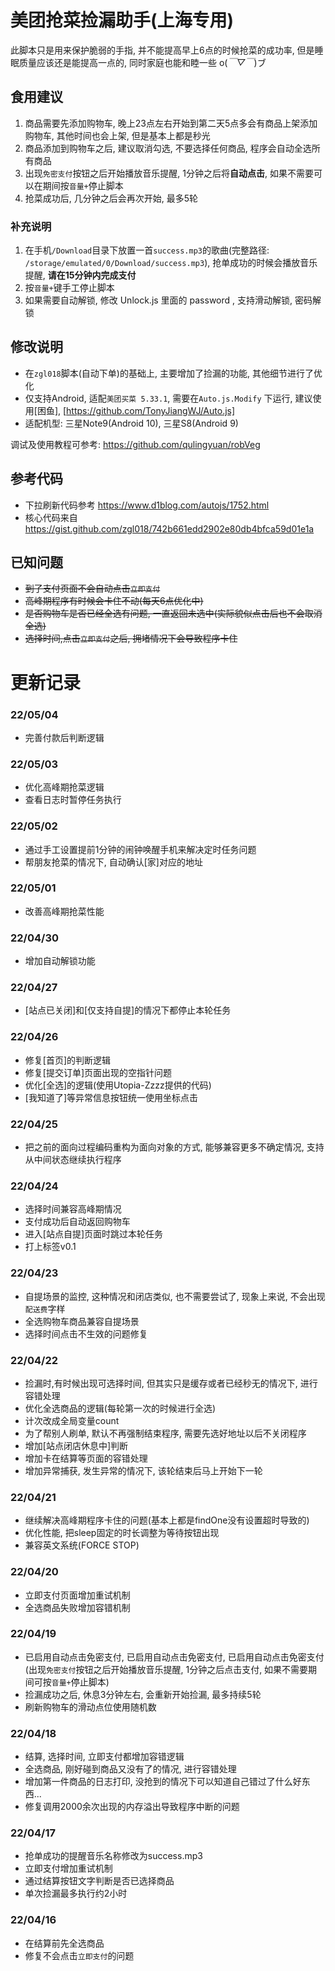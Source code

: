 # 美团抢菜捡漏助手(上海专用)
此脚本只是用来保护脆弱的手指, 并不能提高早上6点的时候抢菜的成功率, 但是睡眠质量应该还是能提高一点的, 同时家庭也能和睦一些 o(*￣▽￣*)ブ

## 食用建议
1. 商品需要先添加购物车, 晚上23点左右开始到第二天5点多会有商品上架添加购物车, 其他时间也会上架, 但是基本上都是秒光
2. 商品添加到购物车之后, 建议取消勾选, 不要选择任何商品, 程序会自动全选所有商品
3. 出现`免密支付`按钮之后开始播放音乐提醒, 1分钟之后将**自动点击**, 如果不需要可以在期间按`音量+`停止脚本
4. 抢菜成功后, 几分钟之后会再次开始, 最多5轮

### 补充说明
1. 在手机`/Download`目录下放置一首`success.mp3`的歌曲(完整路径: `/storage/emulated/0/Download/success.mp3`), 抢单成功的时候会播放音乐提醒, **请在15分钟内完成支付**
2. 按`音量+`键手工停止脚本
3. 如果需要自动解锁, 修改 Unlock.js 里面的 password , 支持滑动解锁, 密码解锁

## 修改说明
* 在`zgl018`脚本(自动下单)的基础上, 主要增加了捡漏的功能, 其他细节进行了优化
* 仅支持Android, 适配`美团买菜 5.33.1`, 需要在`Auto.js.Modify` 下运行, 建议使用[困鱼], [https://github.com/TonyJiangWJ/Auto.js]
* 适配机型: 三星Note9(Android 10), 三星S8(Android 9)

调试及使用教程可参考: https://github.com/qulingyuan/robVeg

## 参考代码
* 下拉刷新代码参考 https://www.d1blog.com/autojs/1752.html
* 核心代码来自 https://gist.github.com/zgl018/742b661edd2902e80db4bfca59d01e1a

## 已知问题
* ~~到了支付页面不会自动点击`立即支付`~~
* ~~高峰期程序有时候会卡住不动(每天6点优化中)~~
* ~~是否购物车是否已经全选有问题, 一直返回未选中(实际貌似点击后也不会取消全选)~~
* ~~选择时间,点击`立即支付`之后, 拥堵情况下会导致程序卡住~~

# 更新记录
### 22/05/04
* 完善付款后判断逻辑

### 22/05/03
* 优化高峰期抢菜逻辑
* 查看日志时暂停任务执行

### 22/05/02
* 通过手工设置提前1分钟的闹钟唤醒手机来解决定时任务问题
* 帮朋友抢菜的情况下, 自动确认[家]对应的地址

### 22/05/01
* 改善高峰期抢菜性能

### 22/04/30
* 增加自动解锁功能

### 22/04/27
* [站点已关闭]和[仅支持自提]的情况下都停止本轮任务

### 22/04/26
* 修复[首页]的判断逻辑
* 修复[提交订单]页面出现的空指针问题
* 优化[全选]的逻辑(使用Utopia-Zzzz提供的代码)
* [我知道了]等异常信息按钮统一使用坐标点击

### 22/04/25
* 把之前的面向过程编码重构为面向对象的方式, 能够兼容更多不确定情况, 支持从中间状态继续执行程序

### 22/04/24
* 选择时间兼容高峰期情况
* 支付成功后自动返回购物车
* 进入[站点自提]页面时跳过本轮任务
* 打上标签v0.1

### 22/04/23
* 自提场景的监控, 这种情况和闭店类似, 也不需要尝试了, 现象上来说, 不会出现`配送费`字样
* 全选购物车商品兼容自提场景
* 选择时间点击不生效的问题修复

### 22/04/22
* 捡漏时,有时候出现可选择时间, 但其实只是缓存或者已经秒无的情况下, 进行容错处理
* 优化全选商品的逻辑(每轮第一次的时候进行全选)
* 计次改成全局变量count
* 为了帮别人刷单, 默认不再强制结束程序, 需要先选好地址以后不关闭程序
* 增加[站点闭店休息中]判断
* 增加卡在结算等页面的容错处理
* 增加异常捕获, 发生异常的情况下, 该轮结束后马上开始下一轮

### 22/04/21
* 继续解决高峰期程序卡住的问题(基本上都是findOne没有设置超时导致的)
* 优化性能, 把sleep固定的时长调整为等待按钮出现
* 兼容英文系统(FORCE STOP)

### 22/04/20
* 立即支付页面增加重试机制
* 全选商品失败增加容错机制

### 22/04/19
* 已启用自动点击免密支付, 已启用自动点击免密支付, 已启用自动点击免密支付 (出现`免密支付`按钮之后开始播放音乐提醒, 1分钟之后点击支付, 如果不需要期间可按`音量+`停止脚本)
* 捡漏成功之后, 休息3分钟左右, 会重新开始捡漏, 最多持续5轮
* 刷新购物车的滑动点位使用随机数

### 22/04/18
* 结算, 选择时间, 立即支付都增加容错逻辑
* 全选商品, 刚好碰到商品又没有了的情况, 进行容错处理
* 增加第一件商品的日志打印, 没抢到的情况下可以知道自己错过了什么好东西...
* 修复调用2000余次出现的内存溢出导致程序中断的问题

### 22/04/17
* 抢单成功的提醒音乐名称修改为success.mp3
* 立即支付增加重试机制
* 通过结算按钮文字判断是否已选择商品
* 单次捡漏最多执行约2小时

### 22/04/16
* 在结算前先全选商品
* 修复不会点击`立即支付`的问题
